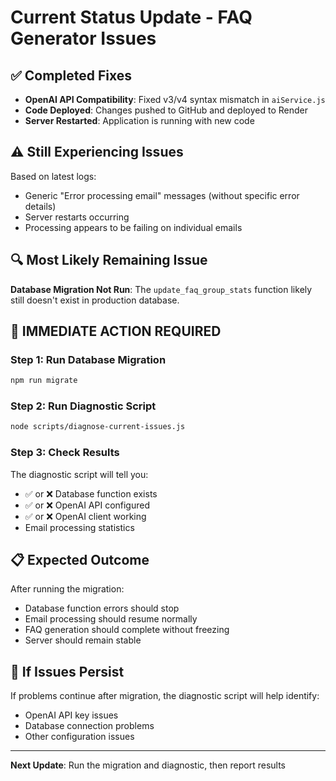 # Current Status Update - FAQ Generator Issues

## ✅ Completed Fixes
- **OpenAI API Compatibility**: Fixed v3/v4 syntax mismatch in `aiService.js`
- **Code Deployed**: Changes pushed to GitHub and deployed to Render
- **Server Restarted**: Application is running with new code

## ⚠️ Still Experiencing Issues
Based on latest logs:
- Generic "Error processing email" messages (without specific error details)
- Server restarts occurring
- Processing appears to be failing on individual emails

## 🔍 Most Likely Remaining Issue
**Database Migration Not Run**: The `update_faq_group_stats` function likely still doesn't exist in production database.

## 🚨 IMMEDIATE ACTION REQUIRED

### Step 1: Run Database Migration
```bash
npm run migrate
```

### Step 2: Run Diagnostic Script
```bash
node scripts/diagnose-current-issues.js
```

### Step 3: Check Results
The diagnostic script will tell you:
- ✅ or ❌ Database function exists
- ✅ or ❌ OpenAI API configured
- ✅ or ❌ OpenAI client working
- Email processing statistics

## 📋 Expected Outcome
After running the migration:
- Database function errors should stop
- Email processing should resume normally
- FAQ generation should complete without freezing
- Server should remain stable

## 🔧 If Issues Persist
If problems continue after migration, the diagnostic script will help identify:
- OpenAI API key issues
- Database connection problems
- Other configuration issues

---
**Next Update**: Run the migration and diagnostic, then report results